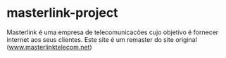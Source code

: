 # masterlink-project
Masterlink é uma empresa de telecomunicacões cujo objetivo é fornecer internet aos seus clientes. Este site é um remaster do site original (www.masterlinktelecom.net)
